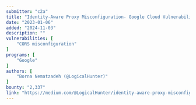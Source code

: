 ```yaml
---
submitter: "c2a"
title: "Identity-Aware Proxy Misconfiguration- Google Cloud Vulnerability"
date: "2023-01-06"
added: "2024-11-03"
description: ""
vulnerabilities: [
    "CORS misconfiguration"
]
programs: [
    "Google"
]
authors: [
    "Borna Nematzadeh (@LogicalHunter)"
]
bounty: "2,337"
link: "https://medium.com/@LogicalHunter/identity-aware-proxy-misconfiguration-google-cloud-vulnerability-813d2a07a4ed"
---
```




